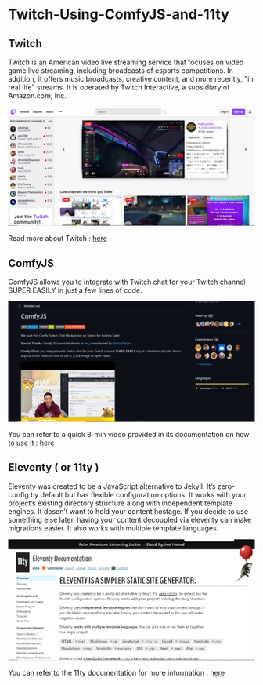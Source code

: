 # Twitch-Using-ComfyJS-and-11ty

## Twitch
Twitch is an American video live streaming service that focuses on video game live streaming, including broadcasts of esports competitions. In addition, it offers music broadcasts, creative content, and more recently, "in real life" streams. It is operated by Twitch Interactive, a subsidiary of Amazon.com, Inc.

<img src = 'assets/twitch.jpg' /> 

Read more about Twitch : [here](https://en.wikipedia.org/wiki/Twitch_(service))

## ComfyJS
ComfyJS allows you to integrate with Twitch chat for your Twitch channel SUPER EASILY in just a few lines of code. 

<img src = 'assets/comfyjs.jpg' /> 

You can refer to a quick 3-min video provided in its documentation on how to use it : [here](https://github.com/instafluff/ComfyJS)

## Eleventy ( or 11ty )
Eleventy was created to be a JavaScript alternative to Jekyll. It’s zero-config by default but has flexible configuration options. It works with your project’s existing directory structure along with independent template engines. It dosen’t want to hold your content hostage. If you decide to use something else later, having your content decoupled via eleventy can make migrations easier. It also works with multiple template languages.

<img src = 'assets/eleventy.jpg' /> 

You can refer to the 11ty documentation for more information : [here](https://www.11ty.dev/docs/)
